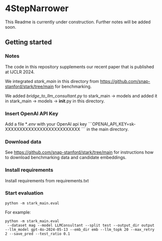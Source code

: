 # 4StepNarrower
This Readme is currently under construction. Further notes will be added soon.



## Getting started
### Notes
The code in this repository supplements our recent paper that is published at IJCLR 2024.

We integrated *stark_main* in this directory from https://github.com/snap-stanford/stark/tree/main for benchmarking.

We added *bridge_to_llm_consultant.py* to stark_main -> models and added it in stark_main -> models -> __init__.py in this directory.

### Insert OpenAI API Key

Add a file **.env* with your OpenAI api key ```OPENAI_API_KEY=sk-XXXXXXXXXXXXXXXXXXXXXXXXXX ´´´ in the main directory.

### Download data
See https://github.com/snap-stanford/stark/tree/main for instructions how to download benchmarking data and candidate embeddings.

### Install requirements
Install requirements from requirements.txt

### Start evaluation
```
python -m stark_main.eval
```
For example:
```
python -m stark_main.eval
 --dataset mag --model LLMConsultant --split test --output_dir output --llm_model gpt-4o-2024-05-13 --emb_dir emb --llm_topk 20 --max_retry 2 --save_pred --test_ratio 0.1
```
